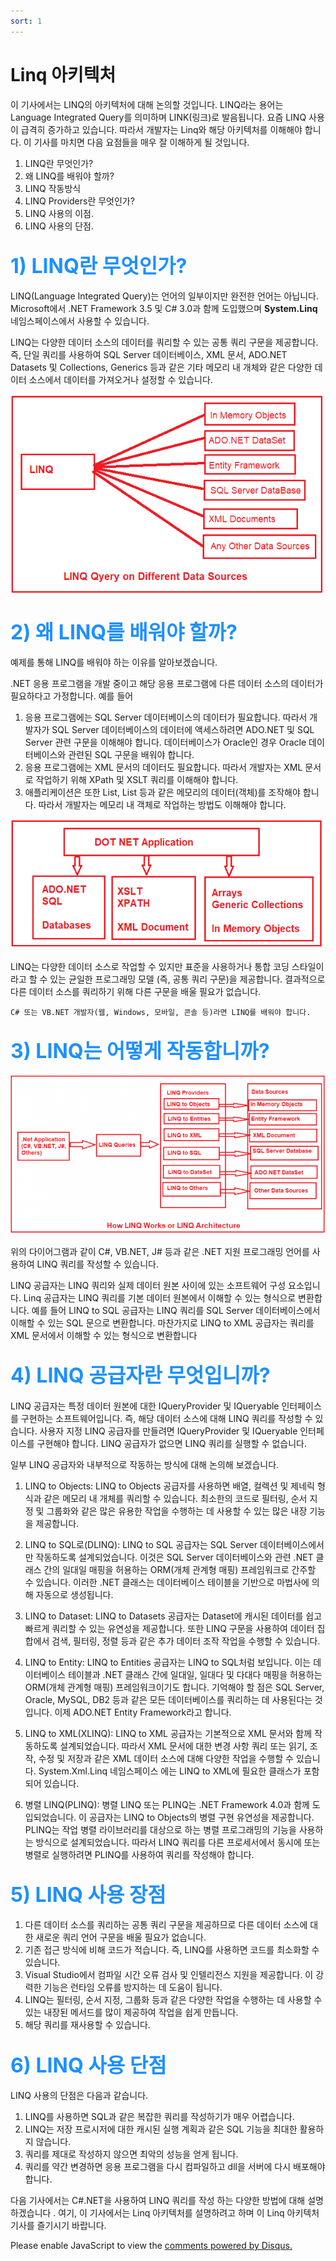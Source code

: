 ```yaml
---
sort: 1
---
```


# Linq 아키텍처
이 기사에서는 LINQ의 아키텍처에 대해 논의할 것입니다. LINQ라는 용어는 Language Integrated Query를 의미하며 LINK(링크)로 발음됩니다. 요즘 LINQ 사용이 급격히 증가하고 있습니다. 따라서 개발자는 Linq와 해당 아키텍처를 이해해야 합니다. 이 기사를 마치면 다음 요점들을 매우 잘 이해하게 될 것입니다.

1. LINQ란 무엇인가?
2. 왜 LINQ를 배워야 할까?
3. LINQ 작동방식
4. LINQ Providers란 무엇인가?
5. LINQ 사용의 이점.
6. LINQ 사용의 단점.

## <font color='dodgerblue' size="6">1) LINQ란 무엇인가?</font>
LINQ(Language Integrated Query)는 언어의 일부이지만 완전한 언어는 아닙니다. Microsoft에서 .NET Framework 3.5 및 C# 3.0과 함께 도입했으며 **System.Linq** 네임스페이스에서 사용할 수 있습니다.

LINQ는 다양한 데이터 소스의 데이터를 쿼리할 수 있는 공통 쿼리 구문을 제공합니다. 즉, 단일 쿼리를 사용하여 SQL Server 데이터베이스, XML 문서, ADO.NET Datasets 및 Collections, Generics 등과 같은 기타 메모리 내 개체와 같은 다양한 데이터 소스에서 데이터를 가져오거나 설정할 수 있습니다.

![01_01_LinqQueryDiff](image/01/01_01_LinqQueryDiffDatasource.png)   

## <font color='dodgerblue' size="6">2) 왜 LINQ를 배워야 할까?</font>
예제를 통해 LINQ를 배워야 하는 이유를 알아보겠습니다.

.NET 응용 프로그램을 개발 중이고 해당 응용 프로그램에 다른 데이터 소스의 데이터가 필요하다고 가정합니다. 예를 들어 
1. 응용 프로그램에는 SQL Server 데이터베이스의 데이터가 필요합니다. 따라서 개발자가 SQL Server 데이터베이스의 데이터에 액세스하려면 ADO.NET 및 SQL Server 관련 구문을 이해해야 합니다. 데이터베이스가 Oracle인 경우 Oracle 데이터베이스와 관련된 SQL 구문을 배워야 합니다. 
2. 응용 프로그램에는 XML 문서의 데이터도 필요합니다. 따라서 개발자는 XML 문서로 작업하기 위해 XPath 및 XSLT 쿼리를 이해해야 합니다. 
3. 애플리케이션은 또한 List<Products>, List<Orders> 등과 같은 메모리의 데이터(객체)를 조작해야 합니다. 따라서 개발자는 메모리 내 객체로 작업하는 방법도 이해해야 합니다.


![01_02_LinqQuerySource](image/01/01_02_LinqQuerySource.png) 

LINQ는 다양한 데이터 소스로 작업할 수 있지만 표준을 사용하거나 통합 코딩 스타일이라고 할 수 있는 균일한 프로그래밍 모델 (즉, 공통 쿼리 구문)을 제공합니다. 결과적으로 다른 데이터 소스를 쿼리하기 위해 다른 구문을 배울 필요가 없습니다.

```note
C# 또는 VB.NET 개발자(웹, Windows, 모바일, 콘솔 등)라면 LINQ를 배워야 합니다.
```

## <font color='dodgerblue' size="6">3) LINQ는 어떻게 작동합니까?</font>


![01_03_HowWork](image/01/01_03_HowWork.png)   


위의 다이어그램과 같이 C#, VB.NET, J# 등과 같은 .NET 지원 프로그래밍 언어를 사용하여 LINQ 쿼리를 작성할 수 있습니다.

LINQ 공급자는 LINQ 쿼리와 실제 데이터 원본 사이에 있는 소프트웨어 구성 요소입니다. Linq 공급자는 LINQ 쿼리를 기본 데이터 원본에서 이해할 수 있는 형식으로 변환합니다. 예를 들어 LINQ to SQL 공급자는 LINQ 쿼리를 SQL Server 데이터베이스에서 이해할 수 있는 SQL 문으로 변환합니다. 마찬가지로 LINQ to XML 공급자는 쿼리를 XML 문서에서 이해할 수 있는 형식으로 변환합니다

## <font color='dodgerblue' size="6">4) LINQ 공급자란 무엇입니까?</font>

LINQ 공급자는 특정 데이터 원본에 대한 IQueryProvider 및 IQueryable 인터페이스를 구현하는 소프트웨어입니다. 즉, 해당 데이터 소스에 대해 LINQ 쿼리를 작성할 수 있습니다. 사용자 지정 LINQ 공급자를 만들려면 IQueryProvider 및 IQueryable 인터페이스를 구현해야 합니다. LINQ 공급자가 없으면 LINQ 쿼리를 실행할 수 없습니다.

일부 LINQ 공급자와 내부적으로 작동하는 방식에 대해 논의해 보겠습니다.

1. LINQ to Objects:
LINQ to Objects 공급자를 사용하면 배열, 컬렉션 및 제네릭 형식과 같은 메모리 내 개체를 쿼리할 수 있습니다. 최소한의 코드로 필터링, 순서 지정 및 그룹화와 같은 많은 유용한 작업을 수행하는 데 사용할 수 있는 많은 내장 기능을 제공합니다.

2. LINQ to SQL로(DLINQ):
LINQ to SQL 공급자는 SQL Server 데이터베이스에서만 작동하도록 설계되었습니다. 이것은 SQL Server 데이터베이스와 관련 .NET 클래스 간의 일대일 매핑을 허용하는 ORM(개체 관계형 매핑) 프레임워크로 간주할 수 있습니다. 이러한 .NET 클래스는 데이터베이스 테이블을 기반으로 마법사에 의해 자동으로 생성됩니다.

3. LINQ to Dataset:
LINQ to Datasets 공급자는 Dataset에 캐시된 데이터를 쉽고 빠르게 쿼리할 수 있는 유연성을 제공합니다. 또한 LINQ 구문을 사용하여 데이터 집합에서 검색, 필터링, 정렬 등과 ​​같은 추가 데이터 조작 작업을 수행할 수 있습니다.

4. LINQ to Entity:
LINQ to Entities 공급자는 LINQ to SQL처럼 보입니다. 이는 데이터베이스 테이블과 .NET 클래스 간에 일대일, 일대다 및 다대다 매핑을 허용하는 ORM(개체 관계형 매핑) 프레임워크이기도 합니다. 기억해야 할 점은 SQL Server, Oracle, MySQL, DB2 등과 같은 모든 데이터베이스를 쿼리하는 데 사용된다는 것입니다. 이제 ADO.NET Entity Framework라고 합니다.

5. LINQ to XML(XLINQ):
LINQ to XML 공급자는 기본적으로 XML 문서와 함께 작동하도록 설계되었습니다. 따라서 XML 문서에 대한 변경 사항 쿼리 또는 읽기, 조작, 수정 및 저장과 같은 XML 데이터 소스에 대해 다양한 작업을 수행할 수 있습니다. System.Xml.Linq 네임스페이스 에는 LINQ to XML에 필요한 클래스가 포함되어 있습니다.

6. 병렬 LINQ(PLINQ):
병렬 LINQ 또는 PLINQ는 .NET Framework 4.0과 함께 도입되었습니다. 이 공급자는 LINQ to Objects의 병렬 구현 유연성을 제공합니다. PLINQ는 작업 병렬 라이브러리를 대상으로 하는 병렬 프로그래밍의 기능을 사용하는 방식으로 설계되었습니다. 따라서 LINQ 쿼리를 다른 프로세서에서 동시에 또는 병렬로 실행하려면 PLINQ를 사용하여 쿼리를 작성해야 합니다.

## <font color='dodgerblue' size="6">5) LINQ 사용 장점</font>

1. 다른 데이터 소스를 쿼리하는 공통 쿼리 구문을 제공하므로 다른 데이터 소스에 대한 새로운 쿼리 언어 구문을 배울 필요가 없습니다.
2. 기존 접근 방식에 비해 코드가 적습니다. 즉, LINQ를 사용하면 코드를 최소화할 수 있습니다.
3. Visual Studio에서 컴파일 시간 오류 검사 및 인텔리전스 지원을 제공합니다. 이 강력한 기능은 런타임 오류를 방지하는 데 도움이 됩니다.
4. LINQ는 필터링, 순서 지정, 그룹화 등과 같은 다양한 작업을 수행하는 데 사용할 수 있는 내장된 메서드를 많이 제공하여 작업을 쉽게 만듭니다.
5. 해당 쿼리를 재사용할 수 있습니다.

## <font color='dodgerblue' size="6">6) LINQ 사용 단점</font>
LINQ 사용의 단점은 다음과 같습니다.

1. LINQ를 사용하면 SQL과 같은 복잡한 쿼리를 작성하기가 매우 어렵습니다.
2. LINQ는 저장 프로시저에 대한 캐시된 실행 계획과 같은 SQL 기능을 최대한 활용하지 않습니다.
3. 쿼리를 제대로 작성하지 않으면 최악의 성능을 얻게 됩니다.
4. 쿼리를 약간 변경하면 응용 프로그램을 다시 컴파일하고 dll을 서버에 다시 배포해야 합니다.

다음 기사에서는 C#.NET을 사용하여 LINQ 쿼리를 작성 하는 다양한 방법에 대해 설명하겠습니다 . 여기, 이 기사에서는 Linq 아키텍처를 설명하려고 하며 이 Linq 아키텍처 기사를 즐기시기 바랍니다.

<div id="disqus_thread"></div>
<script>
    /**
    *  RECOMMENDED CONFIGURATION VARIABLES: EDIT AND UNCOMMENT THE SECTION BELOW TO INSERT DYNAMIC VALUES FROM YOUR PLATFORM OR CMS.
    *  LEARN WHY DEFINING THESE VARIABLES IS IMPORTANT: https://disqus.com/admin/universalcode/#configuration-variables    */
    
    var disqus_config = function () {
    this.page.url = PAGE_URL;  // Replace PAGE_URL with your page's canonical URL variable
    this.page.identifier = PAGE_IDENTIFIER; // Replace PAGE_IDENTIFIER with your page's unique identifier variable
    };
    
    (function() { // DON'T EDIT BELOW THIS LINE
    var d = document, s = d.createElement('script');
    s.src = 'https://linq-sayongbeob.disqus.com/embed.js';
    s.setAttribute('data-timestamp', +new Date());
    (d.head || d.body).appendChild(s);
    })();
</script>
<noscript>Please enable JavaScript to view the <a href="https://disqus.com/?ref_noscript">comments powered by Disqus.</a></noscript>